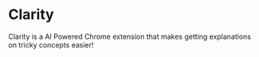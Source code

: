 # Clarity
Clarity is a AI Powered Chrome extension that makes getting explanations on tricky concepts easier!
